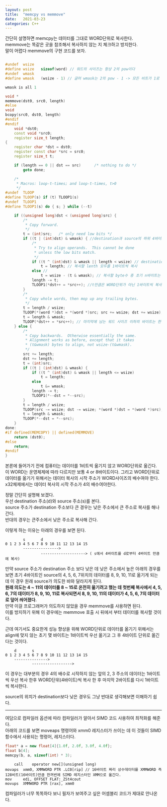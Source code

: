 ```yaml
---
layout: post
title:  "memcpy vs memmove"
date:   2021-03-23
categories: C++
---
```


간단히 설명하면 memcpy는 데이터를 그대로 WORD단위로 복사한다.     
memmove는 똑같은 곳을 참조해서 복사하지 않는 지 체크하고 방지한다.    
말이 어렵다 memmove의 구현 코드를 보자.    

```c++

#undef	wsize
#define	wsize	sizeof(word) // 워드의 사이즈는 항상 2의 pow이다
#undef	wmask
#define	wmask	(wsize - 1) // 글머 wmask는 2의 pow - 1 -> 모든 비트가 1로 채워짐

wmask is all 1

void *
memmove(dst0, src0, length)
#else
void
bcopy(src0, dst0, length)
#endif
#endif
	void *dst0;
	const void *src0;
	register size_t length;
{
	register char *dst = dst0;
	register const char *src = src0;
	register size_t t;

	if (length == 0 || dst == src)		/* nothing to do */
		goto done;

	/*
	 * Macros: loop-t-times; and loop-t-times, t>0
	 */
#undef	TLOOP
#define	TLOOP(s) if (t) TLOOP1(s)
#undef	TLOOP1
#define	TLOOP1(s) do { s; } while (--t)

	if ((unsigned long)dst < (unsigned long)src) {
		/*
		 * Copy forward.
		 */
		t = (int)src;	/* only need low bits */
		if ((t | (int)dst) & wmask) { //destination과 source의 하위 4바이트들 중 1인 비트가 있는 경우
			/*
			 * Try to align operands.  This cannot be done
			 * unless the low bits match.
			 */
			if ((t ^ (int)dst) & wmask || length < wsize) // destination과 source의 하위 4바이트 중 서로 다른 비트가 존재하거나(데이터 복사해야함) 복사할 byte수가 word 사이즈보다 작은 경우
				t = length; // 복사할 lenth 모두를 1바이트씩 복사
			else // 
				t = wsize - (t & wmask); // 복사할 byte수 중 초기 n바이트는 1바이트씩 일일이 복사함
			length -= t;
			TLOOP1(*dst++ = *src++); //t만큼은 WORD단위가 아닌 1바이트씩 복사
		}
		/*
		 * Copy whole words, then mop up any trailing bytes.
		 */
		t = length / wsize;
		TLOOP(*(word *)dst = *(word *)src; src += wsize; dst += wsize); // 워드 단위로 복사
		t = length & wmask;
		TLOOP(*dst++ = *src++); // 마지막에 남는 워드 사이즈 이하의 바이트는 한 바이트씩 복사
	} else {
		/*
		 * Copy backwards.  Otherwise essentially the same.
		 * Alignment works as before, except that it takes
		 * (t&wmask) bytes to align, not wsize-(t&wmask).
		 */
		src += length;
		dst += length;
		t = (int)src;
		if ((t | (int)dst) & wmask) {
			if ((t ^ (int)dst) & wmask || length <= wsize)
				t = length;
			else
				t &= wmask;
			length -= t;
			TLOOP1(*--dst = *--src);
		}
		t = length / wsize;
		TLOOP(src -= wsize; dst -= wsize; *(word *)dst = *(word *)src);
		t = length & wmask;
		TLOOP(*--dst = *--src);
	}
done:
#if defined(MEMCOPY) || defined(MEMMOVE)
	return (dst0);
#else
	return;
#endif
}
```
본론에 들어가기 전에 컴퓨터는 데이터를 1비트씩 옮기지 않고 WORD단위로 옮긴다. 이 WORD는 운영체제에 따라 다르지만 보통 4 or 8바이트이다. 그리고 WORD단위로 데이터를 옮기기 위해서는 데이터 복사의 시작 주소가 WORD사이즈의 배수여야 한다. x32체제에서는 데이터 복사의 시작 주소가 4의 배수여야한다. 

정말 간단히 설명해 보겠다.    
우선 destination 주소(d)와 source 주소(s)를 본다.     
source 주소가 destination 주소보다 큰 경우는 낮은 주소에서 큰 주소로 복사를 해나간다.  
반대의 경우는 큰주소에서 낮은 주소로 복사해 간다.       

이렇게 하는 이유는 아래의 경우를 보면 된다. 

```
        s       d
0 1 2 3 4 5 6 7 8 9 10 11 12 13 14 15
        ----------------> 
                --------------------> ( s에서 4바이트를 d로부터 4바이트 만큼에 복사)
```
만약 source 주소가 destination 주소 보다 낮은 데 낮은 주소에서 높은 아래의 경우를 보면 초기 4바이트인 source의 4, 5, 6, 7위치의 데이터를 8, 9, 10, 11로 옮기게 되는 데 이 경우 원래 source가 의도한 바와 달라지게 된다.     
**원래 의도는 4 ~ 11의 데이터를 8 ~ 15로 온전히 옮기려고 했는 데 첫번째 복사에서 4, 5, 6, 7의 데이터가 8, 9, 10, 11로 복사되면서 8, 9, 10, 11의 데이터가 4, 5, 6, 7의 데이터로 덮어 씌어졌다.**      
만약 이걸 프로그래머가 의도하지 않았을 경우 memmove를 사용하면 된다.              
이를 방지하기 위해 이 경우에는 memmove 호출 시 뒤에서 부터 데이터를 복사할 것이다.       

근데 여기서도 중요한게 성능 향상을 위해 WORD단위로 데이터를 옮기기 위해서는 align에 맞지 않는 초기 몇 바이트는 1바이트씩 우선 옮기고 그 후 4바이트 단위로 옮긴다는 것이다.  
```
    d       s
0 1 2 3 4 5 6 7 8 9 10 11 12 13 14 15
    --------------->      
            ------------------> 
```
이 경우는 대부분의 경우 4의 배수로 시작하지 않는 앞의 2, 3 주소의 데이터는 1바이트씩 우선 복사 한후 WORD단위(4바이트)씩 복사 한 후 마지막 2바이트를 다시 1바이트씩 복사한다.           

source의 위치가 destination보다 낮은 경우도 그냥 반대로 생각해보면 이해하기 쉽다.         

-------


여담으로 컴파일러 옵션에 따라 컴파일러가 알아서 SIMD 코드 사용하여 최적화를 해준다.      
아래의 코드를 보면 moveaps 명령어와 xmm0 레지스터가 쓰이는 데 이 것들이 SIMD 함수에서 사용되는 명령어, 레지스터다.         

```c++
float* a = new float[4]{1.0f, 2.0f, 3.0f, 4.0f};
float b[4];
memcpy(b, a, sizeof(int) * 3);
```

```
    call    operator new[](unsigned long)
movaps  xmm0, XMMWORD PTR .LC0[rip] // 16바이트 짜리 상수데이터를 XMMWORD 즉 128비트(16바이트)만큼 한꺼번에 SIMD 레지스터인 XMM으로 옮긴다.
mov     edi, OFFSET FLAT:_ZSt4cout
movups  XMMWORD PTR [rax], xmm0
```

컴파일러가 너무 똑똑하다 보니 필자가 보여주고 싶은 어셈블리 코드가 제대로 안나온다.